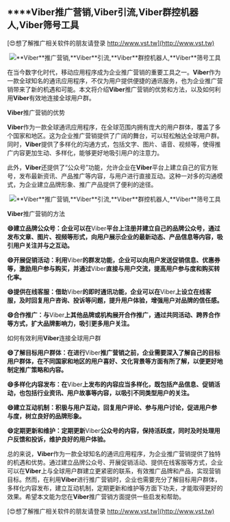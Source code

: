 ## ****Viber**推广营销,**Viber**引流,**Viber**群控机器人,**Viber**筛号工具**

[😍想了解推广相关软件的朋友请登录 http://www.vst.tw](http://www.vst.tw)

 <center><img src="https://vst.tw/MP4/tuiguang/png/4.png" alt="**Viber**推广营销,**Viber**引流,**Viber**群控机器人,**Viber**筛号工具"></center>

在当今数字化时代，移动应用程序成为企业推广营销的重要工具之一。**Viber**作为一款全球知名的通讯应用程序，不仅为用户提供便捷的通讯服务，也为企业推广营销带来了新的机遇和可能。本文将介绍**Viber**推广营销的优势和方法，以及如何利用**Viber**有效地连接全球用户群。

**Viber**推广营销的优势

**Viber**作为一款全球通讯应用程序，在全球范围内拥有庞大的用户群体，覆盖了多个国家和地区。这为企业推广营销提供了广阔的舞台，可以轻松触达全球用户群。同时，**Viber**提供了多样化的沟通方式，包括文字、图片、语音、视频等，使得推广内容更加生动、多样化，能够更好地吸引用户的注意力。

此外，**Viber**还提供了“公众号”功能，允许企业在**Viber**平台上建立自己的官方账号，发布最新资讯、产品推广等内容，与用户进行直接互动。这种一对多的沟通模式，为企业建立品牌形象、推广产品提供了便利的途径。

 <center><img src="https://vst.tw/MP4/tuiguang/png/4.png" alt="**Viber**推广营销,**Viber**引流,**Viber**群控机器人,**Viber**筛号工具"></center>

**Viber**推广营销的方法

**😄建立品牌公众号：企业可以在**Viber**平台上注册并建立自己的品牌公众号，通过发布文章、图片、视频等形式，向用户展示企业的最新动态、产品信息等内容，吸引用户关注并与之互动。**

**😄开展促销活动：利用**Viber**的群发功能，企业可以向用户发送促销信息、优惠券等，激励用户参与购买，并通过**Viber**直接与用户交流，提高用户参与度和购买转化率。**

**😄提供在线客服：借助**Viber**的即时通讯功能，企业可以在**Viber**上设立在线客服，及时回复用户咨询、投诉等问题，提升用户体验，增强用户对品牌的信任感。**

**😄合作推广：与**Viber**上其他品牌或机构展开合作推广，通过共同活动、跨界合作等方式，扩大品牌影响力，吸引更多用户关注。**

如何有效利用**Viber**连接全球用户群

**😄了解目标用户群体：在进行**Viber**推广营销之前，企业需要深入了解自己的目标用户群体，在不同国家和地区的用户喜好、文化背景等方面有所了解，以便更好地制定推广策略和内容。**

**😄多样化内容发布：在**Viber**上发布的内容应当多样化，既包括产品信息、促销活动，也包括行业资讯、用户故事等内容，以吸引不同类型用户的关注。**

**😄建立互动机制：积极与用户互动，回复用户评论、参与用户讨论，促进用户参与度，树立良好的品牌形象。**

**😄定期更新和维护：定期更新**Viber**公众号的内容，保持活跃度，同时及时处理用户反馈和投诉，维护良好的用户体验。**

总的来说，**Viber**作为一款全球知名的通讯应用程序，为企业推广营销提供了独特的机遇和优势。通过建立品牌公众号、开展促销活动、提供在线客服等方式，企业可以在**Viber**上与全球用户群建立更紧密的联系，有效推广品牌和产品，实现营销目标。然而，在利用**Viber**进行推广营销时，企业也需要充分了解目标用户群体，多样化内容发布，建立互动机制，定期更新和维护等方面下功夫，才能取得更好的效果。希望本文能为您在**Viber**推广营销方面提供一些启发和帮助。

[😍想了解推广相关软件的朋友请登录 http://www.vst.tw](http://www.vst.tw)



